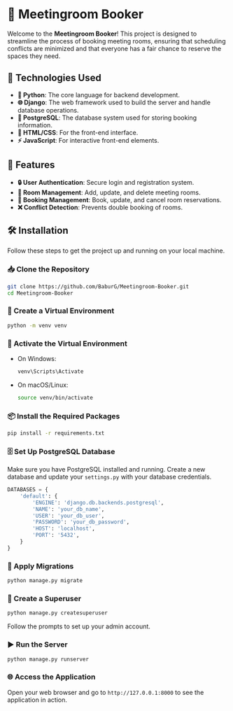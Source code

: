 
# 📅 Meetingroom Booker

Welcome to the **Meetingroom Booker**! This project is designed to streamline the process of booking meeting rooms, ensuring that scheduling conflicts are minimized and that everyone has a fair chance to reserve the spaces they need.

## 🚀 Technologies Used

- **🐍 Python**: The core language for backend development.
- **🌐 Django**: The web framework used to build the server and handle database operations.
- **🐘 PostgreSQL**: The database system used for storing booking information.
- **🎨 HTML/CSS**: For the front-end interface.
- **⚡ JavaScript**: For interactive front-end elements.

## 🌟 Features

- **🔒 User Authentication**: Secure login and registration system.
- **🏢 Room Management**: Add, update, and delete meeting rooms.
- **📅 Booking Management**: Book, update, and cancel room reservations.
- **❌ Conflict Detection**: Prevents double booking of rooms.

## 🛠️ Installation

Follow these steps to get the project up and running on your local machine.

### 📥 Clone the Repository

```bash
git clone https://github.com/BaburG/Meetingroom-Booker.git
cd Meetingroom-Booker
```

### 🐍 Create a Virtual Environment

```bash
python -m venv venv
```

### 🔄 Activate the Virtual Environment

- On Windows:

  ```bash
  venv\Scripts\Activate
  ```

- On macOS/Linux:

  ```bash
  source venv/bin/activate
  ```

### 📦 Install the Required Packages

```bash
pip install -r requirements.txt
```

### 🗄️ Set Up PostgreSQL Database

Make sure you have PostgreSQL installed and running. Create a new database and update your `settings.py` with your database credentials.

```python
DATABASES = {
    'default': {
        'ENGINE': 'django.db.backends.postgresql',
        'NAME': 'your_db_name',
        'USER': 'your_db_user',
        'PASSWORD': 'your_db_password',
        'HOST': 'localhost',
        'PORT': '5432',
    }
}
```

### 🔄 Apply Migrations

```bash
python manage.py migrate
```

### 👤 Create a Superuser

```bash
python manage.py createsuperuser
```

Follow the prompts to set up your admin account.

### ▶️ Run the Server

```bash
python manage.py runserver
```

### 🌐 Access the Application

Open your web browser and go to `http://127.0.0.1:8000` to see the application in action.


